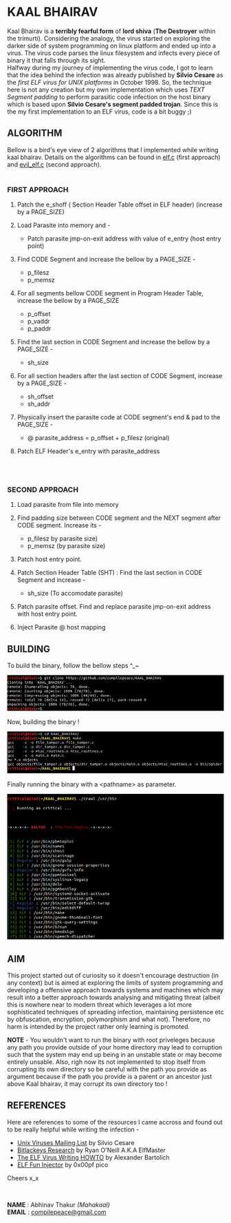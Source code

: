 # KAAL BHAIRAV
Kaal Bhairav is a **terribly fearful form** of **lord shiva** (**The Destroyer** within the trimurti). Considering the analogy, the virus started on exploring the darker side of system programming on linux platform and ended up into a virus. The virus code parses the linux filesystem and infects every piece of binary it that falls through its sight.<br> 
Halfway during my journey of implementing the virus code, I got to learn that the idea behind the infection was already published by **Silvio Cesare** as the *first ELF virus for UNIX platforms* in October 1998. So, the technique here is not any creation but my own implementation which uses *TEXT Segment padding* to perform parasitic code infection on the host binary which is based upon **Silvio Cesare's segment padded trojan**. Since this is the my first implementation to an ELF virus, code is a bit buggy ;) 


## ALGORITHM
Bellow is a bird's eye view of 2 algorithms that I implemented while writing kaal bhairav. Details on the algorithms can be found in [elf.c] (first approach) and [evil_elf.c] (second approach).
<br><br>
### FIRST APPROACH

1. Patch the e_shoff ( Section Header Table offset in ELF header) (increase by a PAGE_SIZE)

2. Load Parasite into memory and -
    * Patch parasite jmp-on-exit address with value of e_entry (host entry point)

3. Find CODE Segment and increase the bellow by a PAGE_SIZE -
    * p_filesz
    * p_memsz<br>

4. For all segments bellow CODE segment in Program Header Table, increase the bellow by a PAGE_SIZE
    * p_offset
    * p_vaddr
    * p_paddr

5. Find the last section in CODE Segment and increase the bellow by a PAGE_SIZE -
    * sh_size

6. For all section headers after the last section of CODE Segment, increase by a PAGE_SIZE -
    * sh_offset
    * sh_addr

7. Physically insert the parasite code at CODE segment's end & pad to the PAGE_SIZE -
    * @ parasite_address = p_offset + p_filesz (original)

8. Patch ELF Header's e_entry with parasite_address

<br><br>
### SECOND APPROACH
1. Load parasite from file into memory

2. Find padding size between CODE segment and the NEXT segment after CODE segment. Increase its -
    * p_filesz by parasite size)
    * p_memsz (by parasite size)

3. Patch host entry point.

4. Patch Section Header Table (SHT) : Find the last section in CODE Segment and increase -
    * sh_size   (To accomodate parasite)

5. Patch parasite offset. Find and replace parasite jmp-on-exit address with host entry point.

6. Inject Parasite @ host mapping


## BUILDING
To build the binary, follow the bellow steps ^_~

![clone](./pictures/clone.png)

Now, building the binary !

![build](./pictures/make.png)

Finally running the binary with a \<pathname> as parameter.

![execution](./pictures/execute.png)


##  AIM
This project started out of curiosity so it doesn't encourage destruction (in any context) but is aimed at exploring the limits of system programming and developing a offensive approach towards systems and machines which may result into a better approach towards analysing and mitigating threat (albeit this is nowhere near to modern threat which leverages a lot more sophisticated techniques of spreading infection, maintaining persistence etc by obfuscation, encryption, polymorphism and what not). Therefore, no harm is intended by the project rather only learning is promoted.


**NOTE** - You wouldn't want to run the binary with root priveleges because any path you provide outside of your home directory may lead to corruption such that the system may end up being in an unstable state or may become entirely unsable. Also, righ now its not implemented to stop itself from corrupting its own directory so be careful with the path you provide as argument because if the path you provide is a parent or an ancestor just above Kaal bhairav, it may corrupt its own directory too !


## REFERENCES
Here are references to some of the resources I came accross and found out to be really helpful while writing the infection -
- [Unix Viruses Mailing List] by Silvio Cesare
- [Bitlackeys Research] by Ryan O'Neill A.K.A ElfMaster
- [The ELF Virus Writing HOWTO] by Alexander Bartolich
- [ELF Fun Injector] by 0x00pf pico

Cheers x_x

<br>

**NAME**  : Abhinav Thakur *(Mahakaal)* <br>
**EMAIL** : compilepeace@gmail.com  

[elf.c]: ./elf.c
[evil_elf.c]: ./evil_elf.c
[Unix Viruses Mailing List]: https://www.win.tue.nl/~aeb/linux/hh/virus/unix-viruses.txt
[Bitlackeys Research]: http://www.bitlackeys.org/#research
[The ELF Virus Writing HOWTO]: http://virus.bartolich.at/virus-writing-HOWTO/_html/index.html
[ELF Fun Injector]: https://0x00sec.org/t/elfun-file-injector/410